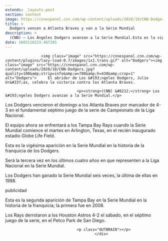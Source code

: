 ```yaml
--- 
extends: _layouts.post 
section: content 
image: https://cnnespanol.cnn.com/wp-content/uploads/2020/10/CNN-Dodgers.jpg?quality=100&strip=info 
title: > 
  Dodgers vencen a Atlanta Braves y van a la Serie Mundial 
description: > 
  (CNN) — Los Ángeles Dodgers avanzan a la Serie Mundial.Esta es la vigésima aparición en la Serie Mundial en la historia de la franquicia de los Dodgers.Será la tercera vez en los últimos cuatro años en que representen a la Liga Nacional en la Serie Mundial.Los Dodgers han ganado la Serie Mundial seis veces, la última de ellas en 1988.publicidadEsta es la segunda aparición de Tampa Bay en la Serie Mundial en la historia de la franquicia; la primera fue en 2008.Los Rays derrotaron a los Houston Astros 4-2 el sábado, en el séptimo juego de la serie, en el Petco Park de San Diego. 
date: 1603116223.467285 
--- 
```

<div><p class="share follow flush-left invisible">
	</p>
																	
					<img class="image" src="https://cnnespanol.cnn.com/wp-content/plugins/lazy-load-0.7/images/1x1.trans.gif" alt="Dodgers"><img class="image" src="https://cnnespanol.cnn.com/wp-content/uploads/2020/10/CNN-Dodgers.jpg?quality=100&amp;strip=info&amp;w=780&amp;h=438&amp;crop=1" alt="Dodgers">		El abridor de Los &#193;ngeles Dodgers, Julio Ur&#237;as, celebra la victoria contra los Atlanta Braves.
			
									<p><strong>(CNN) &#8212;</strong> Los &#193;ngeles Dodgers avanzan a la Serie Mundial.</p>
<p>Los Dodgers vencieron el domingo a los Atlanta Braves por marcador de 4-3 en el fundamental s&#233;ptimo juego de la serie de Campeonato de la Liga Nacional.</p>
<p>El equipo ahora se enfrentar&#225; a los Tampa Bay Rays cuando la Serie Mundial comience el martes en Arlington, Texas, en el reci&#233;n inaugurado estadio Globe Life Field.</p><p id="ad_nat_btf_01" class="cnn_adtag cnn_adtag--dfp"></p><p>Esta es la vig&#233;sima aparici&#243;n en la Serie Mundial en la historia de la franquicia de los Dodgers.</p>
<p>Ser&#225; la tercera vez en los &#250;ltimos cuatro a&#241;os en que representen a la Liga Nacional en la Serie Mundial.</p>
<p>Los Dodgers han ganado la Serie Mundial seis veces, la &#250;ltima de ellas en 1988.</p><p class="ad-heading-text">publicidad</p><p id="ad_out_vid_01" class="ad"></p> 
<p>Esta es la segunda aparici&#243;n de Tampa Bay en la Serie Mundial en la historia de la franquicia; la primera fue en 2008.</p>
<p>Los Rays derrotaron a los Houston Astros 4-2 el s&#225;bado, en el s&#233;ptimo juego de la serie, en el Petco Park de San Diego.</p>
									
									

									
									
	 

									
									<p class="OUTBRAIN"></p>
											</div>